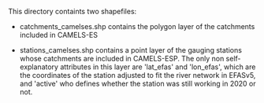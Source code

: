 This directory containts two shapefiles:

* catchments_camelses.shp contains the polygon layer of the catchments included in CAMELS-ES

* stations_camelses.shp contains a point layer of the gauging stations whose catchments are included in CAMELS-ESP. 
  The only non self-explanatory attributes in this layer are 'lat_efas' and 'lon_efas', which are the coordinates of the station adjusted to fit the river network in EFASv5,
  and 'active' who defines whether the station was still working in 2020 or not.